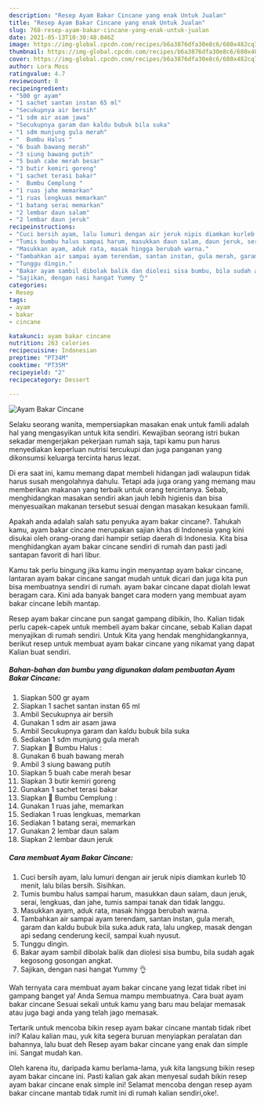 ```yaml
---
description: "Resep Ayam Bakar Cincane yang enak Untuk Jualan"
title: "Resep Ayam Bakar Cincane yang enak Untuk Jualan"
slug: 768-resep-ayam-bakar-cincane-yang-enak-untuk-jualan
date: 2021-05-13T10:30:48.046Z
image: https://img-global.cpcdn.com/recipes/b6a3876dfa30e8c6/680x482cq70/ayam-bakar-cincane-foto-resep-utama.jpg
thumbnail: https://img-global.cpcdn.com/recipes/b6a3876dfa30e8c6/680x482cq70/ayam-bakar-cincane-foto-resep-utama.jpg
cover: https://img-global.cpcdn.com/recipes/b6a3876dfa30e8c6/680x482cq70/ayam-bakar-cincane-foto-resep-utama.jpg
author: Lora Moss
ratingvalue: 4.7
reviewcount: 8
recipeingredient:
- "500 gr ayam"
- "1 sachet santan instan 65 ml"
- "Secukupnya air bersih"
- "1 sdm air asam jawa"
- "Secukupnya garam dan kaldu bubuk bila suka"
- "1 sdm munjung gula merah"
- "  Bumbu Halus "
- "6 buah bawang merah"
- "3 siung bawang putih"
- "5 buah cabe merah besar"
- "3 butir kemiri goreng"
- "1 sachet terasi bakar"
- "  Bumbu Cemplung "
- "1 ruas jahe memarkan"
- "1 ruas lengkuas memarkan"
- "1 batang serai memarkan"
- "2 lembar daun salam"
- "2 lembar daun jeruk"
recipeinstructions:
- "Cuci bersih ayam, lalu lumuri dengan air jeruk nipis diamkan kurleb 10 menit, lalu bilas bersih. Sisihkan."
- "Tumis bumbu halus sampai harum, masukkan daun salam, daun jeruk, serai, lengkuas, dan jahe, tumis sampai tanak dan tidak langgu."
- "Masukkan ayam, aduk rata, masak hingga berubah warna."
- "Tambahkan air sampai ayam terendam, santan instan, gula merah, garam dan kaldu bubuk bila suka.aduk rata, lalu ungkep, masak dengan api sedang cenderung kecil, sampai kuah nyusut."
- "Tunggu dingin."
- "Bakar ayam sambil dibolak balik dan diolesi sisa bumbu, bila sudah agak kegosong gosongan angkat."
- "Sajikan, dengan nasi hangat Yummy 👌"
categories:
- Resep
tags:
- ayam
- bakar
- cincane

katakunci: ayam bakar cincane 
nutrition: 263 calories
recipecuisine: Indonesian
preptime: "PT34M"
cooktime: "PT35M"
recipeyield: "2"
recipecategory: Dessert

---
```



![Ayam Bakar Cincane](https://img-global.cpcdn.com/recipes/b6a3876dfa30e8c6/680x482cq70/ayam-bakar-cincane-foto-resep-utama.jpg)

Selaku seorang wanita, mempersiapkan masakan enak untuk famili adalah hal yang mengasyikan untuk kita sendiri. Kewajiban seorang istri bukan sekadar mengerjakan pekerjaan rumah saja, tapi kamu pun harus menyediakan keperluan nutrisi tercukupi dan juga panganan yang dikonsumsi keluarga tercinta harus lezat.

Di era  saat ini, kamu memang dapat membeli hidangan jadi walaupun tidak harus susah mengolahnya dahulu. Tetapi ada juga orang yang memang mau memberikan makanan yang terbaik untuk orang tercintanya. Sebab, menghidangkan masakan sendiri akan jauh lebih higienis dan bisa menyesuaikan makanan tersebut sesuai dengan masakan kesukaan famili. 



Apakah anda adalah salah satu penyuka ayam bakar cincane?. Tahukah kamu, ayam bakar cincane merupakan sajian khas di Indonesia yang kini disukai oleh orang-orang dari hampir setiap daerah di Indonesia. Kita bisa menghidangkan ayam bakar cincane sendiri di rumah dan pasti jadi santapan favorit di hari libur.

Kamu tak perlu bingung jika kamu ingin menyantap ayam bakar cincane, lantaran ayam bakar cincane sangat mudah untuk dicari dan juga kita pun bisa membuatnya sendiri di rumah. ayam bakar cincane dapat diolah lewat beragam cara. Kini ada banyak banget cara modern yang membuat ayam bakar cincane lebih mantap.

Resep ayam bakar cincane pun sangat gampang dibikin, lho. Kalian tidak perlu capek-capek untuk membeli ayam bakar cincane, sebab Kalian dapat menyajikan di rumah sendiri. Untuk Kita yang hendak menghidangkannya, berikut resep untuk membuat ayam bakar cincane yang nikamat yang dapat Kalian buat sendiri.

<!--inarticleads1-->

##### Bahan-bahan dan bumbu yang digunakan dalam pembuatan Ayam Bakar Cincane:

1. Siapkan 500 gr ayam
1. Siapkan 1 sachet santan instan 65 ml
1. Ambil Secukupnya air bersih
1. Gunakan 1 sdm air asam jawa
1. Ambil Secukupnya garam dan kaldu bubuk bila suka
1. Sediakan 1 sdm munjung gula merah
1. Siapkan  🧄 Bumbu Halus :
1. Gunakan 6 buah bawang merah
1. Ambil 3 siung bawang putih
1. Siapkan 5 buah cabe merah besar
1. Siapkan 3 butir kemiri goreng
1. Gunakan 1 sachet terasi bakar
1. Siapkan  🍃 Bumbu Cemplung :
1. Gunakan 1 ruas jahe, memarkan
1. Sediakan 1 ruas lengkuas, memarkan
1. Sediakan 1 batang serai, memarkan
1. Gunakan 2 lembar daun salam
1. Siapkan 2 lembar daun jeruk




<!--inarticleads2-->

##### Cara membuat Ayam Bakar Cincane:

1. Cuci bersih ayam, lalu lumuri dengan air jeruk nipis diamkan kurleb 10 menit, lalu bilas bersih. Sisihkan.
1. Tumis bumbu halus sampai harum, masukkan daun salam, daun jeruk, serai, lengkuas, dan jahe, tumis sampai tanak dan tidak langgu.
1. Masukkan ayam, aduk rata, masak hingga berubah warna.
1. Tambahkan air sampai ayam terendam, santan instan, gula merah, garam dan kaldu bubuk bila suka.aduk rata, lalu ungkep, masak dengan api sedang cenderung kecil, sampai kuah nyusut.
1. Tunggu dingin.
1. Bakar ayam sambil dibolak balik dan diolesi sisa bumbu, bila sudah agak kegosong gosongan angkat.
1. Sajikan, dengan nasi hangat Yummy 👌




Wah ternyata cara membuat ayam bakar cincane yang lezat tidak ribet ini gampang banget ya! Anda Semua mampu membuatnya. Cara buat ayam bakar cincane Sesuai sekali untuk kamu yang baru mau belajar memasak atau juga bagi anda yang telah jago memasak.

Tertarik untuk mencoba bikin resep ayam bakar cincane mantab tidak ribet ini? Kalau kalian mau, yuk kita segera buruan menyiapkan peralatan dan bahannya, lalu buat deh Resep ayam bakar cincane yang enak dan simple ini. Sangat mudah kan. 

Oleh karena itu, daripada kamu berlama-lama, yuk kita langsung bikin resep ayam bakar cincane ini. Pasti kalian gak akan menyesal sudah bikin resep ayam bakar cincane enak simple ini! Selamat mencoba dengan resep ayam bakar cincane mantab tidak rumit ini di rumah kalian sendiri,oke!.

